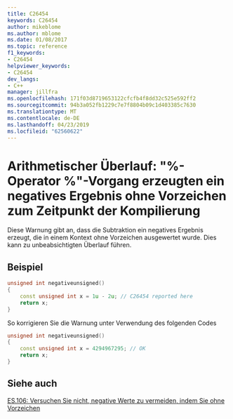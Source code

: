 ```yaml
---
title: C26454
keywords: C26454
author: mikeblome
ms.author: mblome
ms.date: 01/08/2017
ms.topic: reference
f1_keywords:
- C26454
helpviewer_keywords:
- C26454
dev_langs:
- C++
manager: jillfra
ms.openlocfilehash: 171f03d8719653122cfcfb4f8dd32c525e592ff2
ms.sourcegitcommit: 94b3a052fb1229c7e7f8804b09c1d403385c7630
ms.translationtype: MT
ms.contentlocale: de-DE
ms.lasthandoff: 04/23/2019
ms.locfileid: "62560622"
---
```

# <a name="arithmetic-overflow-operator-operation-produces-a-negative-unsigned-result-at-compile-time"></a>Arithmetischer Überlauf: "%-Operator %"-Vorgang erzeugten ein negatives Ergebnis ohne Vorzeichen zum Zeitpunkt der Kompilierung

  Diese Warnung gibt an, dass die Subtraktion ein negatives Ergebnis erzeugt, die in einem Kontext ohne Vorzeichen ausgewertet wurde. Dies kann zu unbeabsichtigten Überlauf führen.

## <a name="example"></a>Beispiel

```cpp
unsigned int negativeunsigned()
{
    const unsigned int x = 1u - 2u; // C26454 reported here
    return x;
}
```

 So korrigieren Sie die Warnung unter Verwendung des folgenden Codes

```cpp
unsigned int negativeunsigned()
{
    const unsigned int x = 4294967295; // OK
    return x;
}
```

## <a name="see-also"></a>Siehe auch
[ES.106: Versuchen Sie nicht, negative Werte zu vermeiden, indem Sie ohne Vorzeichen](https://github.com/isocpp/CppCoreGuidelines/blob/master/CppCoreGuidelines.md#Res-nonnegative)